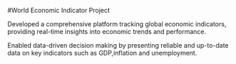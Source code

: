 #World Economic Indicator Project

Developed a comprehensive platform tracking global economic indicators, providing real-time insights into economic trends and performance.

Enabled data-driven decision making by presenting reliable and up-to-date data on key indicators such as GDP,inflation and unemployment.
